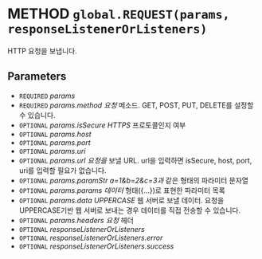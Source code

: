 # METHOD `global.REQUEST(params, responseListenerOrListeners)`
HTTP 요청을 보냅니다.

## Parameters
* `REQUIRED` *params*
* `REQUIRED` *params.method	요청* 메소드. GET, POST, PUT, DELETE를 설정할 수 있습니다.
* `OPTIONAL` *params.isSecure	HTTPS* 프로토콜인지 여부
* `OPTIONAL` *params.host*
* `OPTIONAL` *params.port*
* `OPTIONAL` *params.uri*
* `OPTIONAL` *params.url		요청을* 보낼 URL. url을 입력하면 isSecure, host, port, uri를 입력할 필요가 없습니다.
* `OPTIONAL` *params.paramStr	a=1&b=2&c=3과* 같은 형태의 파라미터 문자열
* `OPTIONAL` *params.params	데이터* 형태({...})로 표현한 파라미터 목록
* `OPTIONAL` *params.data		UPPERCASE* 웹 서버로 보낼 데이터. 요청을 UPPERCASE기반 웹 서버로 보내는 경우 데이터를 직접 전송할 수 있습니다.
* `OPTIONAL` *params.headers	요청* 헤더
* `OPTIONAL` *responseListenerOrListeners*
* `OPTIONAL` *responseListenerOrListeners.error*
* `OPTIONAL` *responseListenerOrListeners.success*
